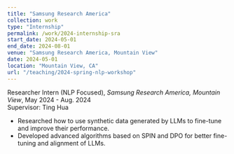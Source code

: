 ```yaml
---
title: "Samsung Research America"
collection: work
type: "Internship"
permalink: /work/2024-internship-sra
start_date: 2024-05-01
end_date: 2024-08-01
venue: "Samsung Research America, Mountain View"
date: 2024-05-01
location: "Mountain View, CA"
url: "/teaching/2024-spring-nlp-workshop"
---
```


Researcher Intern (NLP Focused), *Samsung Research America, Mountain View*, May 2024 - Aug. 2024  
Supervisor: Ting Hua

- Researched how to use synthetic data generated by LLMs to fine-tune and improve their performance.
- Developed advanced algorithms based on SPIN and DPO for better fine-tuning and alignment of LLMs.
